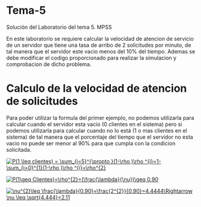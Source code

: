 # Tema-5
Solución del Laboratorio del tema 5. MPSS


En este laboratorio se requiere calcular la velocidad de atencion de servicio de un servidor que tiene una tasa de arribo de 2 solicitudes por minuto, de tal manera que el servidor este vacio menos del 10% del tiempo. Ademas se debe modificar el codigo proporcionado para realizar la simulacion y comprobacion de dicho problema. 

# Calculo de la velocidad de atencion de solicitudes
Para poder utilizar la formula del primer ejemplo, no podemos utilizarla para calcular cuando el servidor esta vacio (0 clientes en el sistema) pero si podemos utilizarla para calcular cuando no lo está (1 o mas clientes en el sistema) de tal manera que el porcentaje del tiempo que el servidor no esta vacio no puede ser menor al 90% para que cumpla con la condicion solicitada. 

<a href="https://www.codecogs.com/eqnedit.php?latex=P(1&space;\leq&space;clientes)&space;=&space;\sum_{i=5}^{\propto&space;}(1-\rho&space;)\rho&space;^{i}=1-\sum_{i=0}^{1}(1-\rho&space;)\rho&space;^{i}=\rho^{2}" target="_blank"><img src="https://latex.codecogs.com/gif.latex?P(1&space;\leq&space;clientes)&space;=&space;\sum_{i=5}^{\propto&space;}(1-\rho&space;)\rho&space;^{i}=1-\sum_{i=0}^{1}(1-\rho&space;)\rho&space;^{i}=\rho^{2}" title="P(1 \leq clientes) = \sum_{i=5}^{\propto }(1-\rho )\rho ^{i}=1-\sum_{i=0}^{1}(1-\rho )\rho ^{i}=\rho^{2}" /></a>

<a href="https://www.codecogs.com/eqnedit.php?latex=P(1\geq&space;Clientes)=\rho^{2}=(\frac{\lambda}{\nu})\geq&space;0.90" target="_blank"><img src="https://latex.codecogs.com/gif.latex?P(1\geq&space;Clientes)=\rho^{2}=(\frac{\lambda}{\nu})\geq&space;0.90" title="P(1\geq Clientes)=\rho^{2}=(\frac{\lambda}{\nu})\geq 0.90" /></a>

<a href="https://www.codecogs.com/eqnedit.php?latex=\nu^{2}\leq&space;\frac{\lambda}{0.90}=\frac{2^{2}}{0.90}=4.4444\Rightarrow&space;\nu&space;\leq&space;\sqrt{4.444}=2.11" target="_blank"><img src="https://latex.codecogs.com/gif.latex?\nu^{2}\leq&space;\frac{\lambda}{0.90}=\frac{2^{2}}{0.90}=4.4444\Rightarrow&space;\nu&space;\leq&space;\sqrt{4.444}=2.11" title="\nu^{2}\leq \frac{\lambda}{0.90}=\frac{2^{2}}{0.90}=4.4444\Rightarrow \nu \leq \sqrt{4.444}=2.11" /></a>
